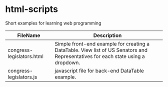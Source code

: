 # html-scripts
Short examples for learning web programming

FileName      | Description
------------- | -------------  
congress-legislators.html | Simple front-end example for creating a DataTable.  View list of US Senators and Representatives for each state using a dropdown.  
congress-legislators.js | javascript file for back-end DataTable example.









